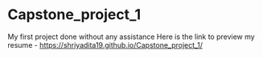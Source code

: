 # Capstone_project_1
My first project done without any assistance 
Here is the link to preview my resume - https://shriyadita19.github.io/Capstone_project_1/
